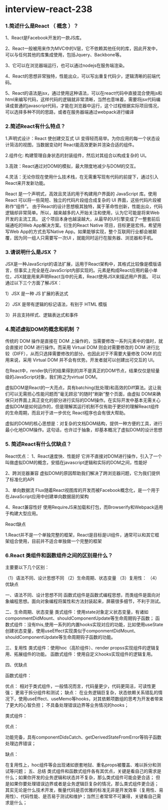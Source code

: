 # interview-react-238
### 1.简述什么是React （ 概念 ）？
1、React是Facebook开发的一款JS库。

2、React一般被用来作为MVC中的V层，它不依赖其他任何的库，因此开发中，可以与任何其他的库集成使用，包括Jquery、Backbone等。

3、它可以在浏览器端运行，也可以通过nodejs在服务端渲染。

4、React的思想非常独特，性能出众，可以写出重复代码少，逻辑清晰的前端代码。

5、React的语法是jsx，通过使用这种语法，可以在react代码中直接混合使用js和html来编写代码，这样代码的逻辑就非常清晰，当然也意味着，需要将jsx代码编译成普通的javascript代码，才能在浏览器中运行，这个过程根据实际项目情况，可以选择多种不同的思路，或者在服务器端通过webpack进行编译
### 2.简述React有什么特点？
1.声明式设计：React 使创建交互式 UI 变得轻而易举。为你应用的每一个状态设计简洁的视图，当数据变动时 React能高效更新并渲染合适的组件。

2.组件化: 构建管理自身状态的封装组件，然后对其组合以构成复杂的 UI。

3.高效：React通过对DOM的模拟，最大限度地减少与DOM的交互。

4.灵活：无论你现在使用什么技术栈，在无需重写现有代码的前提下，通过引入React来开发新功能。

React 是一个声明式，高效且灵活的用于构建用户界面的 JavaScript 库。使用 React 可以将一些简短、独立的代码片段组合成复杂的 UI 界面，这些代码片段被称作“组件”。
由于React的设计思想极其独特，属于革命性创新，性能出众，代码逻辑却非常简单。所以，越来越多的人开始关注和使用，认为它可能是将来Web开发的主流工具。
这个项目本身也越滚越大，从最早的UI引擎变成了一整套前后端通吃的Web App解决方案。衍生的React Native 项目，目标更是宏伟，希望用写Web App的方式去写Native App。如果能够实现，整个互联网行业都会被颠覆，因为同一组人只需要写一次UI ，就能同时运行在服务器、浏览器和手机。

### 3.请说明什么是JSX ？
JSX是一种JavaScript的语法扩展，运用于React架构中，其格式比较像是模版语言，但事实上完全是在JavaScript内部实现的。元素是构成React应用的最小单位，JSX就是用来声明React当中的元素，React使用JSX来描述用户界面。
可以通过以下三个方面了解JSX：

1）JSX 是一种 JS 扩展的表达式

2）JSX 是带有逻辑的标记语法，有别于 HTML 模版

3）并且支持样式、逻辑表达式和事件

### 4.简述虚拟DOM的概念和机制 ？
传统的 DOM 操作是直接在 DOM 上操作的，当需要修改一系列元素中的值时，就会直接对 DOM 进行操作。而采用 Virtual DOM 则会对需要修改的 DOM 进行比较（DIFF），从而只选择需要修改的部分。也因此对于不需要大量修改 DOM 的应用来说，采用 Virtual DOM 并不会有优势。开发者就可以创建出可交互的 UI。

在React中，render执行的结果得到的并不是真正的DOM节点，结果仅仅是轻量级的JavaScript对象，我们称之为virtual DOM。

虚拟DOM是React的一大亮点，具有batching(批处理)和高效的Diff算法。这让我们可以无需担心性能问题而”毫无顾忌”的随时“刷新”整个页面，由虚拟 DOM来确保只对界面上真正变化的部分进行实际的DOM操作。在实际开发中基本无需关心虚拟DOM是如何运作的，但是理解其运行机制不仅有助于更好的理解React组件的生命周期，而且对于进一步优化 React程序也会有很大帮助。

虚拟的DOM的核心思想是：对复杂的文档DOM结构，提供一种方便的工具，进行最小化地DOM操作。这句话，也许过于抽象，却基本概况了虚拟DOM的设计思想

### 5. 简述React有什么优缺点？
React优点：
1、React速度快、性能好
它并不直接对DOM进行操作，引入了一个叫做虚拟DOM的概念，安插在javascript逻辑和实际的DOM之间，性能好

2、跨浏览器兼容
虚拟DOM的原因帮助我们解决了跨浏览器问题，它为我们提供了标准化的API

3、单向数据流
Flux随着React视图库的开发而被Facebook概念化，是一个用于在JavaScript应用中创建单向数据层的架构

4、React兼容性好
使用RequireJS来加载和打包，而Browserify和Webpack适用于构建大型应用。

React缺点

1.React并不是一个单独完整的框架，React是目标是UI组件，通常可以和其它框架组合使用，目前并不适合单独做一个完整的框架
### 6.React 类组件和函数组件之间的区别是什么？
主要要以下几个区别：

（1）语法不同、设计思想不同
（2）生命周期、状态变量
（3）复用性：
（4）优缺点

一、语法不同、设计思想不同
函数式组件是函数式编程思想，而类组件是面向对象编程思想。面向对象编程将属性和方法封装起来，屏蔽很多细节，不利于测试。

二、生命周期、状态变量
类式组件：使用state对象定义状态变量，有诸如componmentDidMount、shouldComponentUpdate等生命周期钩子函数；
函数式组件：没有this,使用一系列的内置hooks实现对应的功能，比如使用useState创建状态变量，使用useEffect实现类似于componmentDidMount、shouldComponentUpdate等生命周期钩子函数的功能。

三、复用性
类式组件：使用hoc（高阶组件）、render propss实现组件的逻辑复用、拓展组件的功能。
函数式组件：使用自定义hooks实现组件的逻辑复用。

四、优缺点

函数式组件：

优点：
相对于类式组件，一般情况而言，代码量更少，代码更简洁，可读性更强；
更易于拆分组件和测试；
缺点：
在业务逻辑巨复杂，状态依赖关系错乱的情况下，使用useEffect、useMemo等hooks，对其依赖项数组的思考为开发者带来了更大的心智负担；
不具备处理错误边界等业务情况的hooks；

类式组件：

优点：

功能完备，具有componentDidsCatch、getDerivedStateFromError等钩子函数处理边界错误；

缺点：

在复用性上，hoc组件等会出现诸如嵌套地狱、重名props被覆盖、难以拆分和测试等问题；
五、总结
类式组件和函数式组件各有其优点，关键是看自己的需求是什么；如果你开发的业务逻辑和状态并不复杂，那么类式组件可能会更合适；
但是如果你要处理错误边界或者是业务逻辑巨复杂的情况，那么类式组件更合适；
其实无论是什么技术开发，衡量代码是否优雅的标准无非是开发效率（复用性、易用性）、代码性能、是否易于测试和维护；当然三者常常不可兼得，关键看自己需求是什么；



































